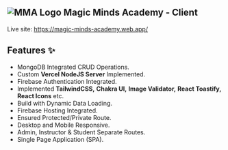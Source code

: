 ## ![MMA Logo](https://i.ibb.co/n7QgQw2/favicon-v2.png) Magic Minds Academy - Client

Live site: https://magic-minds-academy.web.app/

## Features ✨
* MongoDB Integrated CRUD Operations.
* Custom __Vercel NodeJS Server__ Implemented.
* Firebase Authentication Integrated.
* Implemented __TailwindCSS,__ __Chakra UI,__ __Image Validator,__ __React Toastify,__ __React Icons__  etc.
* Build with Dynamic Data Loading.
* Firebase Hosting Integrated.
* Ensured Protected/Private Route. 
* Desktop and Mobile Responsive.
* Admin, Instructor & Student Separate Routes. 
* Single Page Application (SPA). 

